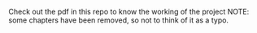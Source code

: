Check out the pdf in this repo to know the working of the project
NOTE: some chapters have been removed, so not to think of it as a typo.
